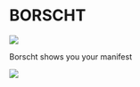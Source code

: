 # BORSCHT

![](http://i.imgur.com/oG1dzp5.jpg)

Borscht shows you your manifest

![]('http://i.imgur.com/ciw9OUg.png')
